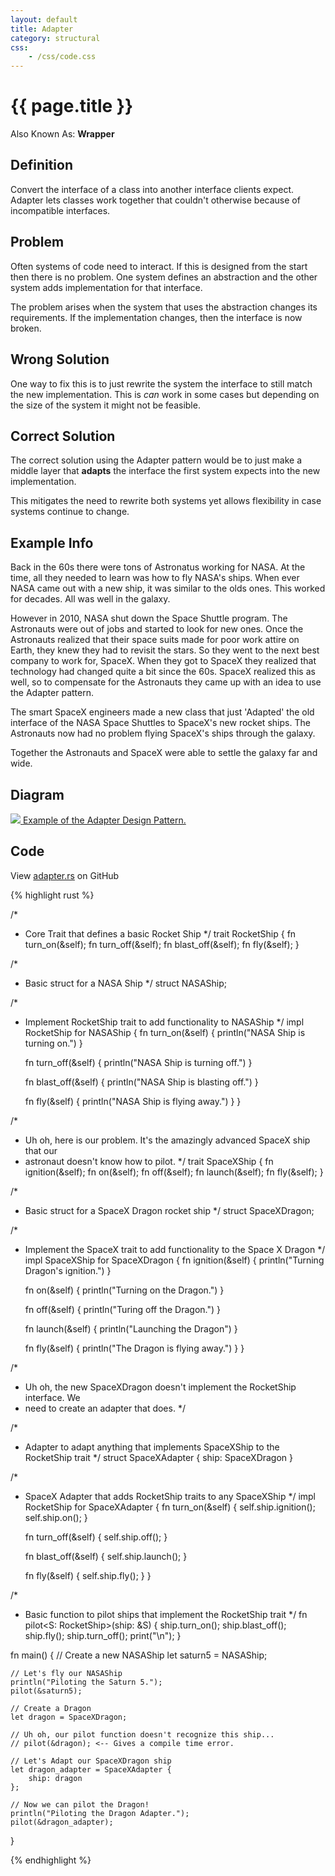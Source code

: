 ```yaml
---
layout: default
title: Adapter
category: structural
css:
    - /css/code.css
---
```


{{ page.title }}
================

Also Known As: **Wrapper**

## Definition

Convert the interface of a class into another interface clients expect.
Adapter lets classes work together that couldn't otherwise because of
incompatible interfaces.

## Problem

Often systems of code need to interact. If this is designed from the start then
there is no problem. One system defines an abstraction and the other system
adds implementation for that interface.

The problem arises when the system that uses the abstraction changes its
requirements. If the implementation changes, then the interface is now broken.

## Wrong Solution

One way to fix this is to just rewrite the system the interface to still match
the new implementation. This is *can* work in some cases but depending on the
size of the system it might not be feasible.

## Correct Solution

The correct solution using the Adapter pattern would be to just make a middle
layer that **adapts** the interface the first system expects into the new
implementation.

This mitigates the need to rewrite both systems yet allows flexibility in case
systems continue to change.

## Example Info

Back in the 60s there were tons of Astronatus working for NASA. At the
time, all they needed to learn was how to fly NASA's ships. When ever NASA
came out with a new ship, it was similar to the olds ones. This worked for
decades. All was well in the galaxy.

However in 2010, NASA shut down the Space Shuttle program. The Astronauts
were out of jobs and started to look for new ones. Once the Astronauts realized
that their space suits made for poor work attire on Earth, they knew they had to
revisit the stars. So they went to the next best company to work for, SpaceX.
When they got to SpaceX they realized that technology had changed quite a bit
since the 60s. SpaceX realized this as well, so to compensate for the Astronauts
they came up with an idea to use the Adapter pattern.

The smart SpaceX engineers made a new class that just 'Adapted' the old
interface of the NASA Space Shuttles to SpaceX's new rocket ships. The
Astronauts now had no problem flying SpaceX's ships through the galaxy.

Together the Astronauts and SpaceX were able to settle the galaxy far
and wide.

## Diagram

<div class="gallery one">
    <a href="{{ site.url }}/img/adapter.png" rel="lightbox" title="Example of the Adapter Design Pattern.">
        <img src="{{ site.url }}/img/adapter.png">
        <span>Example of the Adapter Design Pattern.</span>
    </a>
</div>

## Code

View [adapter.rs][github] on GitHub

{% highlight rust %}

/*
 * Core Trait that defines a basic Rocket Ship
 */
trait RocketShip {
    fn turn_on(&self);
    fn turn_off(&self);
    fn blast_off(&self);
    fn fly(&self);
}

/*
 * Basic struct for a NASA Ship
 */
struct NASAShip;

/*
 * Implement RocketShip trait to add functionality to NASAShip
 */
impl RocketShip for NASAShip {
    fn turn_on(&self) {
        println("NASA Ship is turning on.")
    }

    fn turn_off(&self) {
        println("NASA Ship is turning off.")
    }

    fn blast_off(&self) {
        println("NASA Ship is blasting off.")
    }

    fn fly(&self) {
        println("NASA Ship is flying away.")
    }
}

/*
 * Uh oh, here is our problem. It's the amazingly advanced SpaceX ship that our
 * astronaut doesn't know how to pilot.
 */
trait SpaceXShip {
    fn ignition(&self);
    fn on(&self);
    fn off(&self);
    fn launch(&self);
    fn fly(&self);
}

/*
 * Basic struct for a SpaceX Dragon rocket ship
 */
struct SpaceXDragon;

/*
 * Implement the SpaceX trait to add functionality to the Space X Dragon
 */
impl SpaceXShip for SpaceXDragon {
    fn ignition(&self) {
        println("Turning Dragon's ignition.")
    }

    fn on(&self) {
        println("Turning on the Dragon.")
    }

    fn off(&self) {
        println("Turing off the Dragon.")
    }

    fn launch(&self) {
        println("Launching the Dragon")
    }

    fn fly(&self) {
        println("The Dragon is flying away.")
    }
}

/*
 * Uh oh, the new SpaceXDragon doesn't implement the RocketShip interface. We
 * need to create an adapter that does.
 */

/*
 * Adapter to adapt anything that implements SpaceXShip to the RocketShip trait
 */
struct SpaceXAdapter {
    ship: SpaceXDragon
}

/*
 * SpaceX Adapter that adds RocketShip traits to any SpaceXShip
 */
impl RocketShip for SpaceXAdapter {
    fn turn_on(&self) {
        self.ship.ignition();
        self.ship.on();
    }

    fn turn_off(&self) {
        self.ship.off();
    }

    fn blast_off(&self) {
        self.ship.launch();
    }

    fn fly(&self) {
        self.ship.fly();
    }
}

/*
 * Basic function to pilot ships that implement the RocketShip trait
 */
fn pilot<S: RocketShip>(ship: &S) {
    ship.turn_on();
    ship.blast_off();
    ship.fly();
    ship.turn_off();
    print("\n");
}

fn main() {
    // Create a new NASAShip
    let saturn5 = NASAShip;

    // Let's fly our NASAShip
    println("Piloting the Saturn 5.");
    pilot(&saturn5);

    // Create a Dragon
    let dragon = SpaceXDragon;

    // Uh oh, our pilot function doesn't recognize this ship...
    // pilot(&dragon); <-- Gives a compile time error.

    // Let's Adapt our SpaceXDragon ship
    let dragon_adapter = SpaceXAdapter {
        ship: dragon
    };

    // Now we can pilot the Dragon!
    println("Piloting the Dragon Adapter.");
    pilot(&dragon_adapter);
}

{% endhighlight %}

[github]: https://github.com/jdavis/rust-design-patterns/blob/master/patterns/adapter.rs
